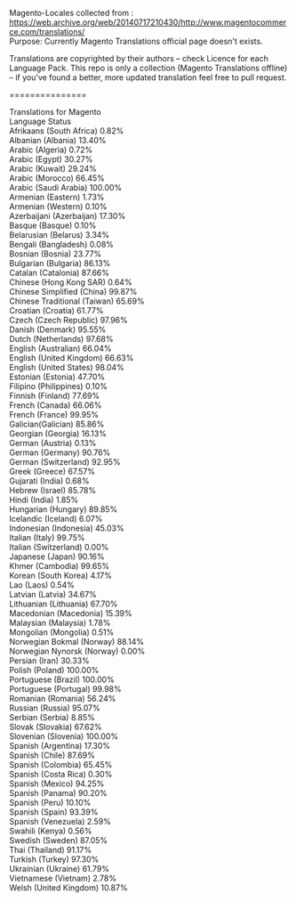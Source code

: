 Magento-Locales collected from : https://web.archive.org/web/20140717210430/http://www.magentocommerce.com/translations/ <br>
Purpose: Currently Magento Translations official page doesn't exists.

Translations are copyrighted by their authors – check Licence for each Language Pack. 
This repo is only a collection (Magento Translations offline) – if you've found a better, more updated translation feel free to pull request. 

===============

Translations for Magento<br>
Language    	Status<br>
Afrikaans (South Africa)	   0.82%<br>
Albanian (Albania)    	13.40%<br>
Arabic (Algeria)    	0.72%<br>
Arabic (Egypt)	    30.27%<br>
Arabic (Kuwait)	    29.24%<br>
Arabic (Morocco)	66.45%<br>
Arabic (Saudi Arabia)	100.00%<br>
Armenian (Eastern)	1.73%<br>
Armenian (Western)	0.10%<br>
Azerbaijani (Azerbaijan)	17.30%<br>
Basque (Basque)	0.10%<br>
Belarusian (Belarus)	3.34%<br>
Bengali (Bangladesh)	0.08%<br>
Bosnian (Bosnia)	23.77%<br>
Bulgarian (Bulgaria)	86.13%<br>
Catalan (Catalonia)	87.66%<br>
Chinese (Hong Kong SAR)	0.64%<br>
Chinese Simplified (China)	99.87%<br>
Chinese Traditional (Taiwan)	65.69%<br>
Croatian (Croatia)	61.77%<br>
Czech (Czech Republic)	97.96%<br>
Danish (Denmark)	95.55%<br>
Dutch (Netherlands)	97.68%<br>
English (Australian)	66.04%<br>
English (United Kingdom)	66.63%<br>
English (United States)	98.04%<br>
Estonian (Estonia)	47.70%<br>
Filipino (Philippines)	0.10%<br>
Finnish (Finland)	77.69%<br>
French (Canada)	66.06%<br>
French (France)	99.95%<br>
Galician(Galician)	85.86%<br>
Georgian (Georgia)	16.13%<br>
German (Austria)	0.13%<br>
German (Germany)	90.76%<br>
German (Switzerland)	92.95%<br>
Greek (Greece)	67.57%<br>
Gujarati (India)	0.68%<br>
Hebrew (Israel)	85.78%<br>
Hindi (India)	1.85%<br>
Hungarian (Hungary)	89.85%<br>
Icelandic (Iceland)	6.07%<br>
Indonesian (Indonesia)	45.03%<br>
Italian (Italy)	99.75%<br>
Italian (Switzerland)	0.00%<br>
Japanese (Japan)	90.16%<br>
Khmer (Cambodia)	99.65%<br>
Korean (South Korea)	4.17%<br>
Lao (Laos)	0.54%<br>
Latvian (Latvia)	34.67%<br>
Lithuanian (Lithuania)	67.70%<br>
Macedonian (Macedonia)	15.39%<br>
Malaysian (Malaysia)	1.78%<br>
Mongolian (Mongolia)	0.51%<br>
Norwegian Bokmal (Norway)	88.14%<br>
Norwegian Nynorsk (Norway)	0.00%<br>
Persian (Iran)	30.33%<br>
Polish (Poland)	100.00%<br>
Portuguese (Brazil)	100.00%<br>
Portuguese (Portugal)	99.98%<br>
Romanian (Romania)	56.24%<br>
Russian (Russia)	95.07%<br>
Serbian (Serbia)	8.85%<br>
Slovak (Slovakia)	67.62%<br>
Slovenian (Slovenia)	100.00%<br>
Spanish (Argentina)	17.30%<br>
Spanish (Chile)	87.69%<br>
Spanish (Colombia)	65.45%<br>
Spanish (Costa Rica)	0.30%<br>
Spanish (Mexico)	94.25%<br>
Spanish (Panama)	90.20%<br>
Spanish (Peru)	10.10%<br>
Spanish (Spain)	93.39%<br>
Spanish (Venezuela)	2.59%<br>
Swahili (Kenya)	0.56%<br>
Swedish (Sweden)	87.05%<br>
Thai (Thailand)	91.17%<br>
Turkish (Turkey)	97.30%<br>
Ukrainian (Ukraine)	61.79%<br>
Vietnamese (Vietnam)	2.78%<br>
Welsh (United Kingdom)	10.87%<br>
